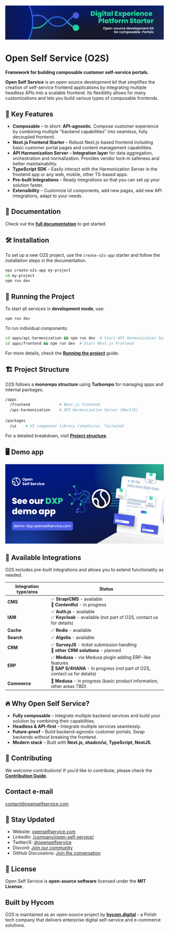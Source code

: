 [![Open Self Service - open-source development kit for composable Customer Portals](https://raw.githubusercontent.com/o2sdev/openselfservice/main/apps/docs/static/img/dxp-gh-cover.png)](https://www.openselfservice.com)

# Open Self Service (O2S)

**Framework for building composable customer self-service portals.**

**Open Self Service** is an open-source development kit that simplifies the creation of self-service frontend applications by integrating multiple headless APIs into a scalable frontend.
Its flexibility allows for many customizations and lets you build various types of composable frontends.

## 🚀 Key Features

- **Composable** – In short: **API-agnostic**. Compose customer experience by combining multiple "backend capabilities" into seamless, fully decoupled frontend.
- **Next.js Frontend Starter** – Robust Next.js-based frontend including basic customer portal pages and content management capabilities.
- **API Harmonization Server** – **Integration layer** for data aggregation, orchestration and normalization. Provides vendor lock-in safeness and better maintainability.
- **TypeScript SDK** – Easily interact with the Harmonization Server in the frontend app or any web, mobile, other TS-based apps.
- **Pre-built Integrations** – Ready integrations so that you can set up your solution faster.
- **Extensibility** – Customize UI components, add new pages, add new API integrations, adapt to your needs.

## 📖 Documentation

Check out the **[full documentation](https://www.openselfservice.com/docs)** to get started.

## 🛠️ Installation

To set up a new O2S project, use the `create-o2s-app` starter and follow the installation steps in the documentation.

```sh
npx create-o2s-app my-project
cd my-project
npm run dev
```

## 🔧 Running the Project

To start all services in **development mode**, use:

```sh
npm run dev
```

To run individual components:

```sh
cd apps/api-harmonization && npm run dev  # Start API Harmonization Server
cd apps/frontend && npm run dev  # Start Next.js Frontend
```

For more details, check the **[Running the project](https://www.openselfservice.com/docs/getting-started/running-locally)** guide.

## 🏗️ Project Structure

O2S follows a **monorepo structure** using **Turborepo** for managing apps and internal packages.

```sh
/apps
  /frontend             # Next.js frontend
  /api-harmonization    # API Harmonization Server (NestJS)

/packages
  /ui    # UI component library (shadcn/ui, Tailwind)
```

For a detailed breakdown, visit **[Project structure](https://www.openselfservice.com/docs/getting-started/project-structure)**.

## 🖥️ Demo app
[![O2S Demo](https://raw.githubusercontent.com/o2sdev/openselfservice/main/apps/docs/static/img/dxp-gh-demo.png)](https://demo-dxp.openselfservice.com)

## 🔌 Available Integrations

O2S includes pre-built integrations and allows you to extend functionality as needed.

| Integration type/area | Status                                                                                                                                   |
|-----------------------|------------------------------------------------------------------------------------------------------------------------------------------|
| **CMS**               | ✅ **StrapiCMS** - available<br/> 🔄 **Contentful** - in progress                                                                         |
| **IAM**               | ✅ **Auth.js** - available<br/> ✅ **Keycloak** - available (not part of O2S, contact us for details)                                      |
| **Cache**             | ✅ **Redis** - available                                                                                                                  |
| **Search**            | ✅ **Algolia** - available                                                                                                                |
| **CRM**               | ✅ **SurveyJS** - ticket submission handling<br/> 🔄 **other CRM solutions** - planned                                                    |
| **ERP**               | ✅ **Medusa** - via Medusa plugin adding ERP-like features<br/>🔄 **SAP S/4HANA** - In progress (not part of O2S, contact us for details) |
| **Commerce**          | 🔄 **Medusa** - in progress (basic product information, other areas TBD)                                                                 |


## 🔥 Why Open Self Service?

- **Fully composable** – Integrate multiple backend services and build your solution by combining their capabilities.
- **Headless & API-first** – Integrate multiple services seamlessly.
- **Future-proof** – Build backend-agnostic customer portals. Swap backends without breaking the frontend.
- **Modern stack** – Built with **Next.js, shadcn/ui, TypeScript, NestJS**.

## 🤝 Contributing

We welcome contributions!
If you’d like to contribute, please check the **[Contribution Guide](CONTRIBUTING.md)**.

## Contact e-mail
[contact@openselfservice.com](mailto:contact@openselfservice.com)

## 📩 Stay Updated

- Website: [openselfservice.com](https://www.openselfservice.com)
- LinkedIn: [/company/open-self-service/](https://www.linkedin.com/company/open-self-service/)
- Twitter/X: [@openselfservice](https://twitter.com/openselfservice)
- Discord: [Join our community](https://discord.gg/4R568nZgsT)
- GitHub Discussions: [Join the conversation](https://github.com/o2sdev/openselfservice/discussions)

## 📜 License

Open Self Service is **open-source software** licensed under the **MIT License**.

## Built by Hycom

O2S is maintained as an open-source project by **[hycom.digital](https://hycom.digital)** - a Polish tech company that delivers enterprise digital self-service and e-commerce solutions.
